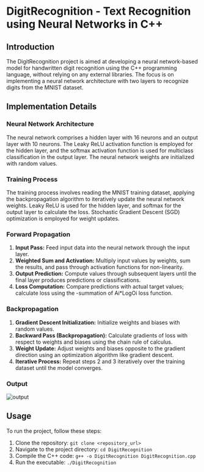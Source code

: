 # DigitRecognition - Text Recognition using Neural Networks in C++
## Introduction

The DigitRecognition project is aimed at developing a neural network-based model for handwritten digit recognition using the C++ programming language, without relying on any external libraries. The focus is on implementing a neural network architecture with two layers to recognize digits from the MNIST dataset.
## Implementation Details

### Neural Network Architecture

The neural network comprises a hidden layer with 16 neurons and an output layer with 10 neurons. The Leaky ReLU activation function is employed for the hidden layer, and the softmax activation function is used for multiclass classification in the output layer. The neural network weights are initialized with random values.
### Training Process

The training process involves reading the MNIST training dataset, applying the backpropagation algorithm to iteratively update the neural network weights. Leaky ReLU is used for the hidden layer, and softmax for the output layer to calculate the loss. Stochastic Gradient Descent (SGD) optimization is employed for weight updates.

### Forward Propagation

1. **Input Pass:** Feed input data into the neural network through the input layer.
2. **Weighted Sum and Activation:** Multiply input values by weights, sum the results, and pass through activation functions for non-linearity.
3. **Output Prediction:** Compute values through subsequent layers until the final layer produces predictions or classifications.
4. **Loss Computation:** Compare predictions with actual target values; calculate loss using the -summation of Ai*LogOi loss function.

### Backpropagation

1. **Gradient Descent Initialization:** Initialize weights and biases with random values.
2. **Backward Pass (Backpropagation):** Calculate gradients of loss with respect to weights and biases using the chain rule of calculus.
3. **Weight Update:** Adjust weights and biases opposite to the gradient direction using an optimization algorithm like gradient descent.
4. **Iterative Process:** Repeat steps 2 and 3 iteratively over the training dataset until the model converges.
### Output
![output](https://github.com/Prateek-singh-06/DigitRecognition/assets/113665258/85fd57ce-c315-4e23-a3ef-05963657da98)



## Usage

To run the project, follow these steps:

1. Clone the repository: `git clone <repository_url>`
2. Navigate to the project directory: `cd DigitRecognition`
3. Compile the C++ code: `g++ -o DigitRecognition DigitRecognition.cpp`
4. Run the executable: `./DigitRecognition`
